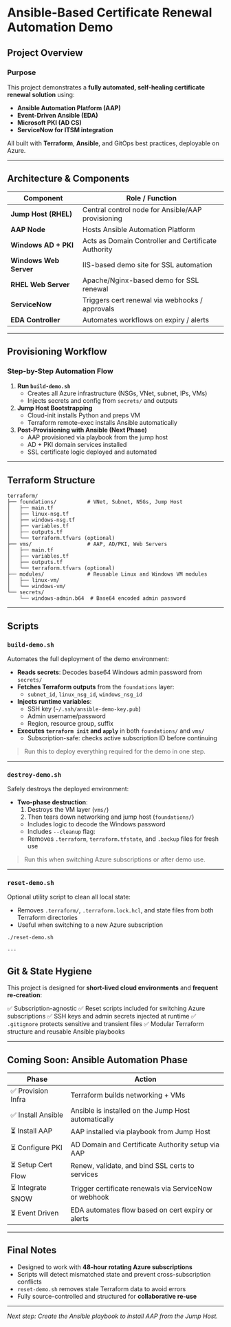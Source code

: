 # Ansible-Based Certificate Renewal Automation Demo

## Project Overview

### Purpose

This project demonstrates a **fully automated, self-healing certificate renewal solution** using:

- **Ansible Automation Platform (AAP)**
- **Event-Driven Ansible (EDA)**
- **Microsoft PKI (AD CS)**
- **ServiceNow for ITSM integration**

All built with **Terraform**, **Ansible**, and GitOps best practices, deployable on Azure.

---

## Architecture & Components

| Component              | Role / Function                                      |
|------------------------|------------------------------------------------------|
| **Jump Host (RHEL)**   | Central control node for Ansible/AAP provisioning    |
| **AAP Node**           | Hosts Ansible Automation Platform                    |
| **Windows AD + PKI**   | Acts as Domain Controller and Certificate Authority  |
| **Windows Web Server** | IIS-based demo site for SSL automation               |
| **RHEL Web Server**    | Apache/Nginx-based demo for SSL renewal              |
| **ServiceNow**         | Triggers cert renewal via webhooks / approvals       |
| **EDA Controller**     | Automates workflows on expiry / alerts               |

---

## Provisioning Workflow

### Step-by-Step Automation Flow

1. **Run `build-demo.sh`**
   - Creates all Azure infrastructure (NSGs, VNet, subnet, IPs, VMs)
   - Injects secrets and config from `secrets/` and outputs
2. **Jump Host Bootstrapping**
   - Cloud-init installs Python and preps VM
   - Terraform remote-exec installs Ansible automatically
3. **Post-Provisioning with Ansible (Next Phase)**
   - AAP provisioned via playbook from the jump host
   - AD + PKI domain services installed
   - SSL certificate logic deployed and automated

---

## Terraform Structure

```text
terraform/
├── foundations/          # VNet, Subnet, NSGs, Jump Host
│   ├── main.tf
│   ├── linux-nsg.tf
│   ├── windows-nsg.tf
│   ├── variables.tf
│   ├── outputs.tf
│   └── terraform.tfvars (optional)
├── vms/                  # AAP, AD/PKI, Web Servers
│   ├── main.tf
│   ├── variables.tf
│   ├── outputs.tf
│   └── terraform.tfvars (optional)
├── modules/              # Reusable Linux and Windows VM modules
│   ├── linux-vm/
│   └── windows-vm/
└── secrets/
    └── windows-admin.b64  # Base64 encoded admin password
```

---

## Scripts

### `build-demo.sh`

Automates the full deployment of the demo environment:

- **Reads secrets**: Decodes base64 Windows admin password from `secrets/`
- **Fetches Terraform outputs** from the `foundations` layer:
  - `subnet_id`, `linux_nsg_id`, `windows_nsg_id`
- **Injects runtime variables**:
  - SSH key (`~/.ssh/ansible-demo-key.pub`)
  - Admin username/password
  - Region, resource group, suffix
- **Executes `terraform init` and `apply`** in both `foundations/` and `vms/`
  - Subscription-safe: checks active subscription ID before continuing

> Run this to deploy everything required for the demo in one step.

---

### `destroy-demo.sh`

Safely destroys the deployed environment:

- **Two-phase destruction**:
  1. Destroys the VM layer (`vms/`)
  2. Then tears down networking and jump host (`foundations/`)
    - Includes logic to decode the Windows password
    - Includes `--cleanup` flag:
    - Removes `.terraform`, `terraform.tfstate`, and `.backup` files for fresh use

> Run this when switching Azure subscriptions or after demo use.

---

### `reset-demo.sh`

  Optional utility script to clean all local state:

- Removes `.terraform/`, `.terraform.lock.hcl`, and state files from both Terraform directories
- Useful when switching to a new Azure subscription

```bash
./reset-demo.sh
```

    ---

## Git & State Hygiene

This project is designed for **short-lived cloud environments** and **frequent re-creation**:

✅ Subscription-agnostic
✅ Reset scripts included for switching Azure subscriptions
✅ SSH keys and admin secrets injected at runtime
✅ `.gitignore` protects sensitive and transient files
✅ Modular Terraform structure and reusable Ansible playbooks

---

## Coming Soon: Ansible Automation Phase

| Phase             | Action                                                  |
|-------------------|----------------------------------------------------------|
| ✅ Provision Infra | Terraform builds networking + VMs                        |
| ✅ Install Ansible | Ansible is installed on the Jump Host automatically      |
| ⏳ Install AAP     | AAP installed via playbook from Jump Host                |
| ⏳ Configure PKI   | AD Domain and Certificate Authority setup via AAP       |
| ⏳ Setup Cert Flow | Renew, validate, and bind SSL certs to services         |
| ⏳ Integrate SNOW  | Trigger certificate renewals via ServiceNow or webhook  |
| ⏳ Event Driven    | EDA automates flow based on cert expiry or alerts       |

---

## Final Notes

- Designed to work with **48-hour rotating Azure subscriptions**
- Scripts will detect mismatched state and prevent cross-subscription conflicts
- `reset-demo.sh` removes stale Terraform data to avoid errors
- Fully source-controlled and structured for **collaborative re-use**

---

*Next step: Create the Ansible playbook to install AAP from the Jump Host.*
